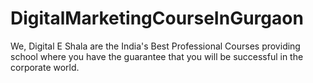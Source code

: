 # DigitalMarketingCourseInGurgaon
We, Digital E Shala are the India's Best Professional Courses providing school where you have the guarantee that you will be successful in the corporate world.
